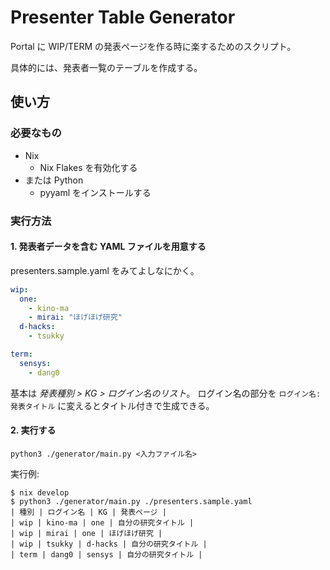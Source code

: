 # Presenter Table Generator

Portal に WIP/TERM の発表ページを作る時に楽するためのスクリプト。

具体的には、発表者一覧のテーブルを作成する。

## 使い方

### 必要なもの

- Nix
  - Nix Flakes を有効化する
- または Python
  - pyyaml をインストールする

### 実行方法

#### 1. 発表者データを含む YAML ファイルを用意する

presenters.sample.yaml をみてよしなにかく。

```presenters.yaml
wip:
  one:
    - kino-ma
    - mirai: "ほげほげ研究"
  d-hacks:
    - tsukky

term:
  sensys:
    - dang0
```

基本は *発表種別 > KG > ログイン名のリスト*。
ログイン名の部分を `ログイン名: 発表タイトル` に変えるとタイトル付きで生成できる。

#### 2. 実行する

```
python3 ./generator/main.py <入力ファイル名>
```

実行例:

```
$ nix develop
$ python3 ./generator/main.py ./presenters.sample.yaml
| 種別 | ログイン名 | KG | 発表ページ |
| wip | kino-ma | one | 自分の研究タイトル |
| wip | mirai | one | ほげほげ研究 |
| wip | tsukky | d-hacks | 自分の研究タイトル |
| term | dang0 | sensys | 自分の研究タイトル |
```